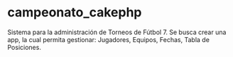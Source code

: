 # campeonato_cakephp
Sistema para la administración de Torneos de Fútbol 7.
Se busca crear una app, la cual permita gestionar: Jugadores, Equipos, Fechas, Tabla de Posiciones.
